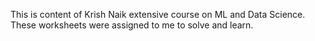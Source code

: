 This is content of Krish Naik extensive course on ML and Data Science. 
These worksheets were assigned to me to solve and learn. 
